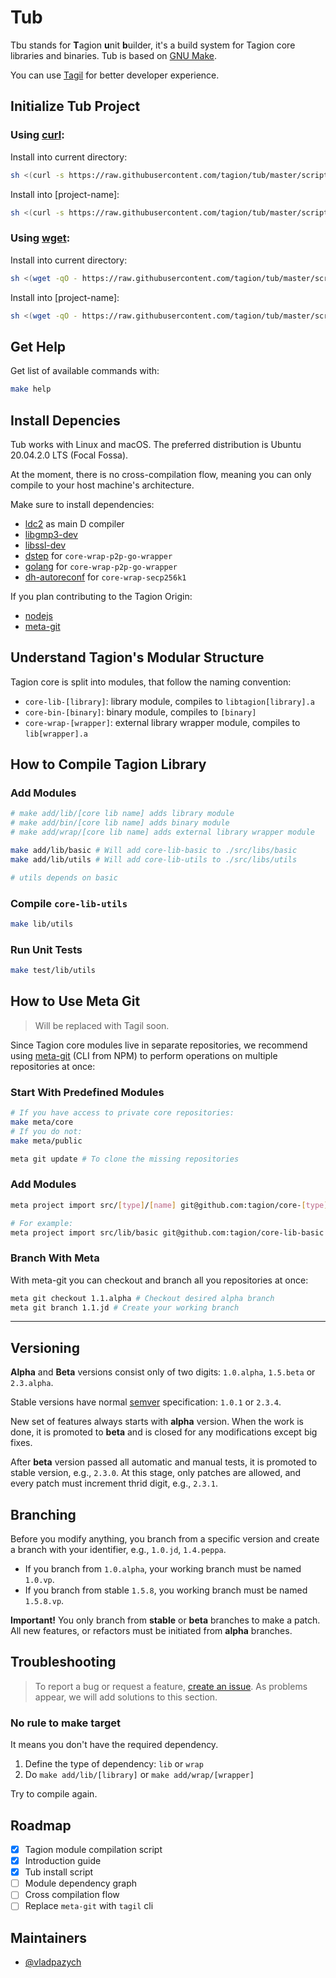 # Tub

Tbu stands for **T**agion **u**nit **b**uilder, it's a build system for Tagion core libraries and binaries. Tub is based on [GNU Make](https://www.gnu.org/software/make/).

You can use [Tagil](https://github.com/tagion/tagil) for better developer experience.

## Initialize Tub Project

### Using [curl](https://curl.se/):

Install into current directory:

```bash
sh <(curl -s https://raw.githubusercontent.com/tagion/tub/master/scripts/install.sh)
```

Install into [project-name]:

```bash
sh <(curl -s https://raw.githubusercontent.com/tagion/tub/master/scripts/install.sh) project-name
```

### Using [wget](https://www.gnu.org/software/wget/):

Install into current directory:

```bash
sh <(wget -qO - https://raw.githubusercontent.com/tagion/tub/master/scripts/install.sh)
```

Install into [project-name]:

```bash
sh <(wget -qO - https://raw.githubusercontent.com/tagion/tub/master/scripts/install.sh) project-name
```

## Get Help

Get list of available commands with:

```bash
make help
```

## Install Depencies

Tub works with Linux and macOS. The preferred distribution is Ubuntu 20.04.2.0 LTS (Focal Fossa).

At the moment, there is no cross-compilation flow, meaning you can only compile to your host machine's architecture.

Make sure to install dependencies:

- [ldc2](https://github.com/ldc-developers/ldc) as main D compiler
- [libgmp3-dev](https://packages.ubuntu.com/bionic/libgmp3-dev)
- [libssl-dev](https://packages.ubuntu.com/bionic/libssl-dev)
- [dstep](https://github.com/jacob-carlborg/dstep) for `core-wrap-p2p-go-wrapper`
- [golang](https://golang.org/doc/install#download) for `core-wrap-p2p-go-wrapper`
- [dh-autoreconf](https://packages.ubuntu.com/bionic/dh-autoreconf) for `core-wrap-secp256k1`

If you plan contributing to the Tagion Origin:

- [nodejs](https://packages.ubuntu.com/bionic/libgmp3-dev)
- [meta-git](https://github.com/mateodelnorte/meta-git)

## Understand Tagion's Modular Structure

Tagion core is split into modules, that follow the naming convention:

- `core-lib-[library]`: library module, compiles to `libtagion[library].a`
- `core-bin-[binary]`: binary module, compiles to `[binary]`
- `core-wrap-[wrapper]`: external library wrapper module, compiles to `lib[wrapper].a`

## How to Compile Tagion Library

### Add Modules

```bash
# make add/lib/[core lib name] adds library module
# make add/bin/[core lib name] adds binary module
# make add/wrap/[core lib name] adds external library wrapper module

make add/lib/basic # Will add core-lib-basic to ./src/libs/basic
make add/lib/utils # Will add core-lib-utils to ./src/libs/utils

# utils depends on basic
```

### Compile `core-lib-utils`

```bash
make lib/utils
```

### Run Unit Tests

```bash
make test/lib/utils
```

## How to Use Meta Git

> Will be replaced with Tagil soon.

Since Tagion core modules live in separate repositories, we recommend using [meta-git](https://github.com/mateodelnorte/meta-git) (CLI from NPM) to perform operations on multiple repositories at once:

### Start With Predefined Modules

```bash
# If you have access to private core repositories:
make meta/core
# If you do not:
make meta/public

meta git update # To clone the missing repositories
```

### Add Modules

```bash
meta project import src/[type]/[name] git@github.com:tagion/core-[type]-[name]

# For example:
meta project import src/lib/basic git@github.com:tagion/core-lib-basic
```

### Branch With Meta

With meta-git you can checkout and branch all you repositories at once:

```bash
meta git checkout 1.1.alpha # Checkout desired alpha branch
meta git branch 1.1.jd # Create your working branch
```

---

## Versioning

**Alpha** and **Beta** versions consist only of two digits: `1.0.alpha`, `1.5.beta` or `2.3.alpha`.

Stable versions have normal [semver](https://semver.org/) specification: `1.0.1` or `2.3.4`.

New set of features always starts with **alpha** version. When the work is done, it is promoted to **beta** and is closed for any modifications except big fixes.

After **beta** version passed all automatic and manual tests, it is promoted to stable version, e.g., `2.3.0`. At this stage, only patches are allowed, and every patch must increment thrid digit, e.g., `2.3.1`.

## Branching

Before you modify anything, you branch from a specific version and create a branch with your identifier, e.g., `1.0.jd`, `1.4.peppa`.

- If you branch from `1.0.alpha`, your working branch must be named `1.0.vp`.
- If you branch from stable `1.5.8`, you working branch must be named `1.5.8.vp`.

**Important!** You only branch from **stable** or **beta** branches to make a patch. All new features, or refactors must be initiated from **alpha** branches.

## Troubleshooting

> To report a bug or request a feature, [create an issue](https://github.com/tagion/tub/issues/new). As problems appear, we will add solutions to this section.

### No rule to make target

It means you don't have the required dependency.

1. Define the type of dependency: `lib` or `wrap`
1. Do `make add/lib/[library]` or `make add/wrap/[wrapper]`

Try to compile again.

## Roadmap

- [x] Tagion module compilation script
- [x] Introduction guide
- [x] Tub install script
- [ ] Module dependency graph
- [ ] Cross compilation flow
- [ ] Replace `meta-git` with `tagil` cli

## Maintainers

- [@vladpazych](https://github.com/vladpazych)
